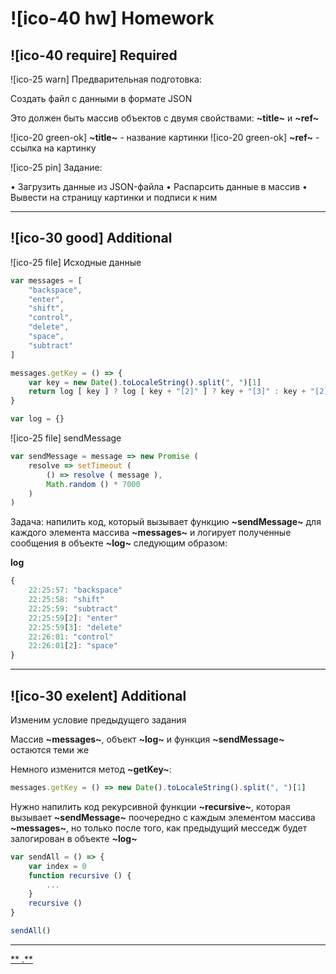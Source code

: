 # ![ico-40 hw] Homework

## ![ico-40 require] Required

![ico-25 warn] Предварительная подготовка:

Создать файл с данными в формате JSON

Это должен быть массив объектов с двумя свойствами:  **~title~** и  **~ref~**

![ico-20 green-ok] **~title~** - название картинки
![ico-20 green-ok] **~ref~** - ссылка на картинку

![ico-25 pin] Задание:

• Загрузить данные из JSON-файла
• Распарсить данные в массив
• Вывести на страницу картинки и подписи к ним

____________________________

## ![ico-30 good] Additional

![ico-25 file] Исходные данные

~~~~js
var messages = [
    "backspace",
    "enter",
    "shift",
    "control",
    "delete",
    "space",
    "subtract"
]

messages.getKey = () => {
    var key = new Date().toLocaleString().split(", ")[1]
    return log [ key ] ? log [ key + "[2]" ] ? key + "[3]" : key + "[2]" : key
}

var log = {}
~~~~

![ico-25 file] sendMessage

~~~js
var sendMessage = message => new Promise (
    resolve => setTimeout (
        () => resolve ( message ),
        Math.random () * 7000
    )
)
~~~

Задача: напилить код, который вызывает функцию **~sendMessage~** для каждого элемента массива **~messages~** и логирует полученные сообщения в объекте **~log~** следующим образом:

**log**
~~~js
{
    22:25:57: "backspace"
    22:25:58: "shift"
    22:25:59: "subtract"
    22:25:59[2]: "enter"
    22:25:59[3]: "delete"
    22:26:01: "control"
    22:26:01[2]: "space"
}
~~~

__________________________________

## ![ico-30 exelent] Additional

Изменим условие предыдущего задания

Массив **~messages~**, объект **~log~** и функция **~sendMessage~** остаются теми же

Немного изменится метод **~getKey~**:

~~~js
messages.getKey = () => new Date().toLocaleString().split(", ")[1]
~~~

Нужно напилить код рекурсивной функции **~recursive~**, которая вызывает **~sendMessage~** поочередно с каждым элементом массива **~messages~**, но только после того, как предыдущий месседж будет залогирован в объекте **~log~**

~~~js
var sendAll = () => {
    var index = 0
    function recursive () {
        ...
    }
    recursive ()
}

sendAll()
~~~

________________________________________________________________
[** .**](src/lessons/hw-11-answers.html)
